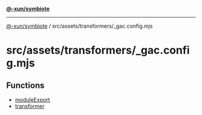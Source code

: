 [**@-xun/symbiote**](../../../../README.md)

***

[@-xun/symbiote](../../../../README.md) / src/assets/transformers/\_gac.config.mjs

# src/assets/transformers/\_gac.config.mjs

## Functions

- [moduleExport](functions/moduleExport.md)
- [transformer](functions/transformer.md)
